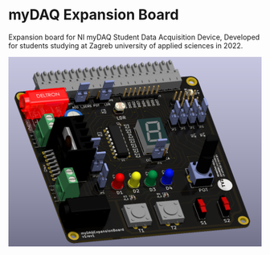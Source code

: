 # myDAQ Expansion Board
 Expansion board for NI myDAQ Student Data Acquisition Device, Developed for students studying at Zagreb university of applied sciences in 2022.


![](Images/render_v1rev1.PNG)
